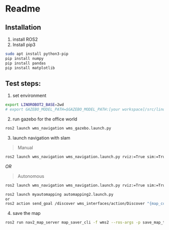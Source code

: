 # Readme

## Installation
1. install ROS2
2. Install pip3
```sh
sudo apt install python3-pip
pip install numpy
pip install pandas
pip install matplotlib
```

## Test steps:

1. set environment

```sh
export LINOROBOT2_BASE=2wd
# export GAZEBO_MODEL_PATH=$GAZEBO_MODEL_PATH:[your workspace]/src/linorobot2_wms/wms_navigation/models/
```

2. run gazebo for the office world
```sh
ros2 launch wms_navigation wms_gazebo.launch.py
```

3. launch navigation with slam
> Manual  
```sh
ros2 launch wms_navigation wms_navigation.launch.py rviz:=True sim:=True slam:=True
```
_OR_  
> Autonomous  
```sh
ros2 launch wms_navigation wms_navigation.launch.py rviz:=True sim:=True slam:=True auto_slam:=True

ros2 launch myautomapping automapping2.launch.py
or
ros2 action send_goal /discover wms_interfaces/action/Discover "{map_completed_thres : 0.0}"
```

4. save the map
```sh
ros2 run nav2_map_server map_saver_cli -f wms2 --ros-args -p save_map_timeout:=10000.0
```
